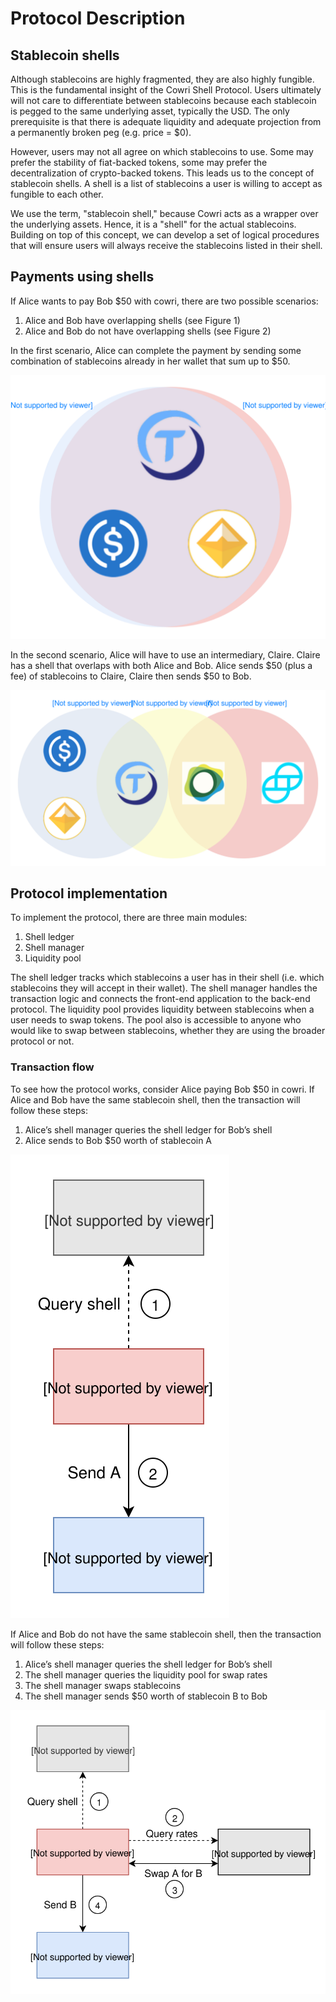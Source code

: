# Protocol Description

## Stablecoin shells

Although stablecoins are highly fragmented, they are also highly fungible. This is the fundamental insight of the Cowri Shell Protocol. Users ultimately will not care to differentiate between stablecoins because each stablecoin is pegged to the same underlying asset, typically the USD. The only prerequisite is that there is adequate liquidity and adequate projection from a permanently broken peg \(e.g. price = $0\).

However, users may not all agree on which stablecoins to use. Some may prefer the stability of fiat-backed tokens, some may prefer the decentralization of crypto-backed tokens. This leads us to the concept of stablecoin shells. A shell is a list of stablecoins a user is willing to accept as fungible to each other. 

We use the term, "stablecoin shell," because Cowri acts as a wrapper over the underlying assets. Hence, it is a "shell" for the actual stablecoins. Building on top of this concept, we can develop a set of logical procedures that will ensure users will always receive the stablecoins listed in their shell.

## Payments using shells

If Alice wants to pay Bob $50 with cowri, there are two possible scenarios:

1. Alice and Bob have overlapping shells \(see Figure 1\)
2. Alice and Bob do not have overlapping shells \(see Figure 2\)

In the first scenario, Alice can complete the payment by sending some combination of stablecoins already in her wallet that sum up to $50.

![Alice and Bob both accept: USD Coin, TrueUSD and Dai](../.gitbook/assets/shell-diagram-scenario-1.svg)

In the second scenario, Alice will have to use an intermediary, Claire. Claire has a shell that overlaps with both Alice and Bob. Alice sends $50 \(plus a fee\) of stablecoins to Claire, Claire then sends $50 to Bob. 

![Alice and Claire both accept TrueUSD; Claire and Bob both accept Paxos](../.gitbook/assets/shell-diagram-scenario-2.svg)

## Protocol implementation

To implement the protocol, there are three main modules:

1. Shell ledger
2. Shell manager
3. Liquidity pool

The shell ledger tracks which stablecoins a user has in their shell \(i.e. which stablecoins they will accept in their wallet\). The shell manager handles the transaction logic and connects the front-end application to the back-end protocol. The liquidity pool provides liquidity between stablecoins when a user needs to swap tokens. The pool also is accessible to anyone who would like to swap between stablecoins, whether they are using the broader protocol or not.

### Transaction flow

To see how the protocol works, consider Alice paying Bob $50 in cowri. If Alice and Bob have the same stablecoin shell, then the transaction will follow these steps:

1. Alice’s shell manager queries the shell ledger for Bob’s shell
2. Alice sends to Bob $50 worth of stablecoin A 

![Sending cowri with overlapping shells](../.gitbook/assets/tx-flow-scenario-1.svg)

If Alice and Bob do not have the same stablecoin shell, then the transaction will follow these steps:

1. Alice’s shell manager queries the shell ledger for Bob’s shell
2. The shell manager queries the liquidity pool for swap rates
3. The shell manager swaps stablecoins
4. The shell manager sends $50 worth of stablecoin B to Bob

![Sending cowri with non-overlapping shells](../.gitbook/assets/tx-flow-scenario-2.svg)

